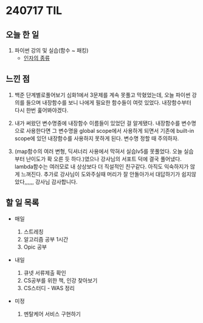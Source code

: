 # 240717 TIL

## 오늘 한 일
1. 파이썬 강의 및 실습(함수 ~ 패킹)
    - [인자의 종류](../PYTHON/인자의종류.py)



## 느낀 점
1. 백준 단계별로풀어보기 심화1에서 3문제를 계속 못풀고 막혔었는데, 오늘 파이썬 강의를 들으며 내장함수를 보니 나에게 필요한 함수들이 여럿 있었다. 내장함수부터 다시 한번 훑어봐야겠다. 

2. 내가 써왔던 변수명중에 내장함수 이름들이 있었던 걸 알게됐다. 내장함수를 변수명으로 사용한다면 그 변수명을 global scope에서 사용하게 되면서 기존에 built-in scope에 있던 내장함수를 사용하지 못하게 된다. 변수명 정할 때 주의하자.

3. (map함수의 여러 변형, 딕셔너리 사용에서 막혀서 실습lv5를 못풀었다. 오늘 실습부터 난이도가 확 오른 듯 하다.)였으나 강사님의 서포트 덕에 결국 풀어냈다. lambda함수는 여러모로 내 상상보다 더 직설적인 친구같다. 아직도 익숙하지가 않게 느껴진다. 추가로 강사님이 도와주실때 머리가 잘 안돌아가서 대답하기가 쉽지않았다,,,,,, 강사님 감사합니다.


## 할 일 목록
 - 매일
    1. 스트레칭
    2. 알고리즘 공부 1시간
    3. Opic 공부

 - 내일
    1. 큐넷 서류제출 확인
    3. CS공부를 위한 책, 인강 찾아보기
    4. CS스터디 - WAS 정리

 - 미정
    1. 멘탈케어 서비스 구현하기